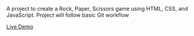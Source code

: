 A project to create a Rock, Paper, Scissors game using HTML, CSS, and JavaScript.
Project will follow basic Git workflow

[Live Demo](https://kevinsalina.github.io/rock-paper-scissors/)
